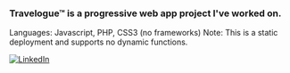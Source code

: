 ### Travelogue&trade; is a progressive web app project I've worked on.
Languages: Javascript, PHP, CSS3 (no frameworks)
Note: This is a static deployment and supports no dynamic functions.


[![LinkedIn](https://img.shields.io/badge/ViewDeployment-%2305445e.svg?style=for-the-badge&logo=html&logoColor=white)](https://advoidh-b.github.io/-Travelogue/welcome.html)
